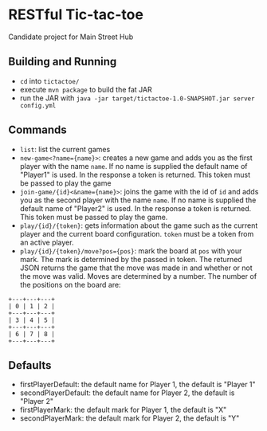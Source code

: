 # RESTful Tic-tac-toe
Candidate project for Main Street Hub

## Building and Running
- `cd` into `tictactoe/`
- execute `mvn package` to build the fat JAR
- run the JAR with `java -jar target/tictactoe-1.0-SNAPSHOT.jar server config.yml`

## Commands
- `list`: list the current games
- `new-game<?name={name}>`: creates a new game and adds you as the first player
   with the name `name`. If no name is supplied the default name of "Player1"
   is used. In the response a token is returned. This token must be passed to
   play the game
- `join-game/{id}<&name={name}>`: joins the game with the id of `id` and adds
   you as the second player with the name `name`. If no name is supplied the
   default name of "Player2" is used. In the response a token is returned. This
   token must be passed to play the game.
- `play/{id}/{token}`: gets information about the game such as the current
   player and the current board configuration. `token` must be a token from an
   active player.
- `play/{id}/{token}/move?pos={pos}`: mark the board at `pos` with your mark.
   The mark is determined by the passed in token. The returned JSON returns the
   game that the move was made in and whether or not the move was valid. Moves
   are determined by a number. The number of the positions on the board are:

```
+---+---+---+
| 0 | 1 | 2 |
+---+---+---+
| 3 | 4 | 5 |
+---+---+---+
| 6 | 7 | 8 |
+---+---+---+
```

## Defaults
- firstPlayerDefault: the default name for Player 1, the default is "Player 1"
- secondPlayerDefault: the default name for Player 2, the default is "Player 2"
- firstPlayerMark: the default mark for Player 1, the default is "X"
- secondPlayerMark: the default mark for Player 2, the default is "Y"
